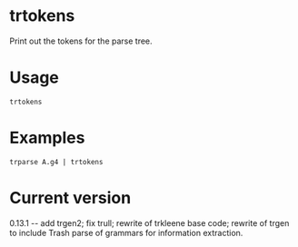 # trtokens

Print out the tokens for the parse tree.

# Usage

    trtokens

# Examples

    trparse A.g4 | trtokens

# Current version

0.13.1 -- add trgen2; fix trull; rewrite of trkleene base code; rewrite of trgen to include Trash parse of grammars for information extraction.
